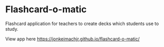 # Flashcard-o-matic

Flashcard application for teachers to create decks which students use to study.

View app here https://jonkeimachjr.github.io/flashcard-o-matic/
